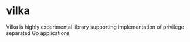 # vilka
Vilka is highly experimental library supporting implementation of privilege separated Go applications
